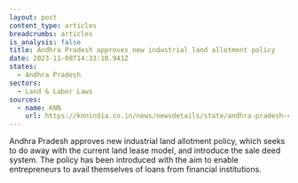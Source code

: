 ```yaml
---
layout: post
content_type: articles
breadcrumbs: articles
is_analysis: false
title: Andhra Pradesh approves new industrial land allotment policy
date: 2023-11-08T14:33:10.941Z
states:
  - Andhra Pradesh
sectors:
  - Land & Labor Laws
sources:
  - name: KNN
    url: https://knnindia.co.in/news/newsdetails/state/andhra-pradesh-cabinet-approves-new-land-allotment-policy-for-industries
---
```

Andhra Pradesh approves new industrial land allotment policy, which seeks to do away with the current land lease model, and introduce the sale deed system. The policy has been introduced with the aim to enable entrepreneurs to avail themselves of loans from financial institutions.